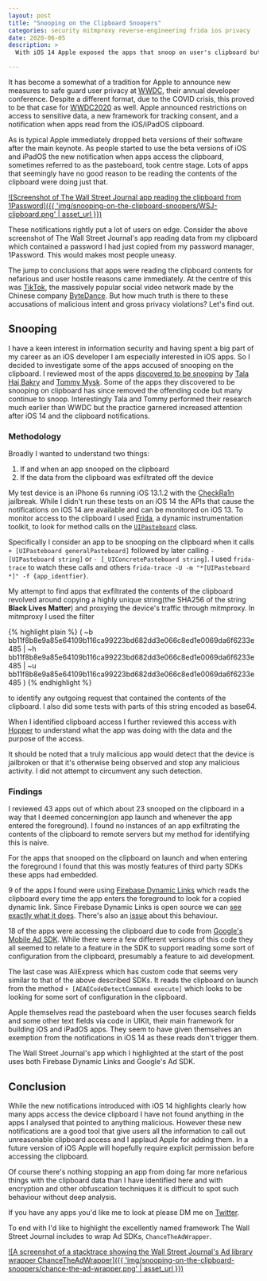 ```yaml
---
layout: post
title: "Snooping on the Clipboard Snoopers"
categories: security mitmproxy reverse-engineering frida ios privacy
date: 2020-06-05
description: >
  With iOS 14 Apple exposed the apps that snoop on user's clipboard but what's the purpose of said snooping?

---
```


It has become a somewhat of a tradition for Apple to announce new measures to safe guard user privacy at [WWDC](https://en.wikipedia.org/wiki/Apple_Worldwide_Developers_Conference), their annual developer conference. Despite a different format, due to the COVID crisis, this proved to be that case for [WWDC2020](https://developer.apple.com/wwdc20/) as well. Apple announced restrictions on access to sensitive data, a new framework for tracking consent, and a notification when apps read from the iOS/iPadOS clipboard.

As is typical Apple immediately dropped beta versions of their software after the main keynote. As people started to use the beta versions of iOS and iPadOS the new notification when apps access the clipboard, sometimes referred to as the pasteboard, took centre stage. Lots of apps that seemingly have no good reason to be reading the contents of the clipboard were doing just that.

[![Screenshot of The Wall Street Journal app reading the clipboard from 1Password]({{ 'img/snooping-on-the-clipboard-snoopers/WSJ-clipboard.png' | asset_url }})](/img/snooping-on-the-clipboard-snoopers/WSJ-clipboard.png)

These notifications rightly put a lot of users on edge. Consider the above screenshot of The Wall Street Journal's app reading data from my clipboard which contained a password I had just copied from my password manager, 1Password. This would makes most people uneasy.

The jump to conclusions that apps were reading the clipboard contents for nefarious and user hostile reasons came immediately. At the centre of this was [TikTok](https://www.tiktok.com/), the massively popular social video network made by the Chinese company [ByteDance](https://bytedance.com/). But how much truth is there to these accusations of malicious intent and gross privacy violations? Let's find out.

## Snooping

I have a keen interest in information security and having spent a big part of my career as an iOS developer I am especially interested in iOS apps. So I decided to investigate some of the apps accused of snooping on the clipboard. I reviewed most of the apps [discovered to be snooping](https://www.mysk.blog/2020/03/10/popular-iphone-and-ipad-apps-snooping-on-the-pasteboard/) by [Tala Haj Bakry](https://www.linkedin.com/in/hajbakri/) and [Tommy Mysk](https://twitter.com/tommymysk). Some of the apps they discovered to be snooping on clipboard has since removed the offending code but many continue to snoop. Interestingly Tala and Tommy performed their research much earlier than WWDC but the practice garnered increased attention after iOS 14 and the clipboard notifications.


### Methodology

Broadly I wanted to understand two things:

1. If and when an app snooped on the clipboard
2. If the data from the clipboard was exfiltrated off the device

My test device is an iPhone 6s running iOS 13.1.2 with the [CheckRa1n](https://checkra.in/) jailbreak. While I didn't run these tests on an iOS 14 the APIs that cause the notifications on iOS 14 are available and can be monitored on iOS 13. To monitor access to the clipboard I used [Frida](https://frida.re/), a dynamic instrumentation toolkit, to look for method calls on the  [`UIPasteboard`](https://developer.apple.com/documentation/uikit/uipasteboard) class.

Specifically I consider an app to be snooping on the clipboard when it calls `+ [UIPasteboard generalPasteboard]` followed by later calling `- [UIPasteboard string]` or `- [_UIConcretePasteboard string]`. I used `frida-trace` to watch these calls and others `frida-trace -U -m "*[UIPasteboard *]" -f {app_identfier}`.

My attempt to find apps that exfiltrated the contents of the clipboard revolved around copying a highly unique string(the SHA256 of the string **Black Lives Matter**) and proxying the device's traffic through mitmproxy. In mitmproxy I used the filter

{% highlight plain %}
(
  ~b bb11f8b8e9a85e64109b116ca99223bd682dd3e066c8ed1e0069da6f6233e485 |
  ~h bb11f8b8e9a85e64109b116ca99223bd682dd3e066c8ed1e0069da6f6233e485 |
  ~u bb11f8b8e9a85e64109b116ca99223bd682dd3e066c8ed1e0069da6f6233e485
)
{% endhighlight %}

to identify any outgoing request that contained the contents of the clipboard. I also did some tests with parts of this string encoded as base64.

When I identified clipboard access I further reviewed this access with [Hopper](https://www.hopperapp.com/) to understand what the app was doing with the data and the purpose of the access.

It should be noted that a truly malicious app would detect that the device is jailbroken or that it's otherwise being observed and stop any malicious activity. I did not attempt to circumvent any such detection.


### Findings

I reviewed 43 apps out of which about 23 snooped on the clipboard in a way that I deemed concerning(on app launch and whenever the app entered the foreground). I found no instances of an app exfiltrating the contents of the clipboard to remote servers but my method for identifying this is naive.

For the apps that snooped on the clipboard on launch and when entering the foreground I found that this was mostly features of third party SDKs these apps had embedded.

9 of the apps I found were using [Firebase Dynamic Links](https://firebase.google.com/docs/dynamic-links/) which reads the clipboard every time the app enters the foreground to look for a copied dynamic link. Since Firebase Dynamic Links is open source we can [see exactly what it does](https://github.com/firebase/firebase-ios-sdk/blob/2440f5603969a3006fbd6bfb1be4d99771e3fb3f/FirebaseDynamicLinks/Sources/FIRDLDefaultRetrievalProcessV2.m#L271-L314). There's also an [issue](https://github.com/firebase/firebase-ios-sdk/issues/5893) about this behaviour.

18 of the apps were accessing the clipboard due to code from [Google's Mobile Ad SDK](https://developers.google.com/admob/ios/download). While there were a few different versions of this code they all seemed to relate to a feature in the SDK to support reading some sort of configuration from the clipboard, presumably a feature to aid development.

The last case was AliExpress which has custom code that seems very similar to that of the above described SDKs. It reads the clipboard on launch from the method `+ [AEAECodeDetectCommand execute]` which looks to be looking for some sort of configuration in the clipboard.

Apple themselves read the pasteboard when the user focuses search fields and some other text fields via code in UIKit, their main framework for building iOS and iPadOS apps. They seem to have given themselves an exemption from the notifications in iOS 14 as these reads don't trigger them.

The Wall Street Journal's app which I highlighted at the start of the post uses both Firebase Dynamic Links and Google's Ad SDK.


## Conclusion

While the new notifications introduced with iOS 14 highlights clearly how many apps access the device clipboard I have not found anything in the apps I analysed that pointed to anything malicious. However these new notifications are a good tool that give users all the information to call out unreasonable clipboard access and I applaud Apple for adding them. In a future version of iOS Apple will hopefully require explicit permission before accessing the clipboard.

Of course there's nothing stopping an app from doing far more nefarious things with the clipboard data than I have identified here and with encryption and other obfuscation techniques it is difficult to spot such behaviour without deep analysis.

If you have any apps you'd like me to look at please DM me on [Twitter](https://twitter.com/k0nserv).


To end with I'd like to highlight the excellently named framework The Wall Street Journal includes to wrap Ad SDKs, `ChanceTheAdWrapper`.

[![A screenshot of a stacktrace showing the Wall Street Journal's Ad library wrapper ChanceTheAdWrapper]({{ 'img/snooping-on-the-clipboard-snoopers/chance-the-ad-wrapper.png' | asset_url }})](/img/snooping-on-the-clipboard-snoopers/chance-the-ad-wrapper.png)
